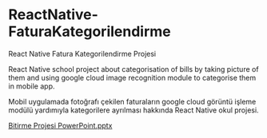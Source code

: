 # ReactNative-FaturaKategorilendirme
React Native Fatura Kategorilendirme Projesi

React Native school project about categorisation of bills by taking picture of them and using google cloud image recognition module to categorise them in mobile app. 


Mobil uygulamada fotoğrafı çekilen faturaların google cloud görüntü işleme modülü yardımıyla kategorilere ayrılması hakkında React Native okul projesi.

[Bitirme Projesi PowerPoint.pptx](https://github.com/merenproject/ReactNative-FaturaKategorilendirme/files/7781916/Bitirme.Projesi.PowerPoint.pptx)


